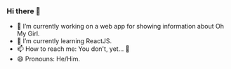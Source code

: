 ### Hi there 👋

<!-- 
**CauaAlmeida/CauaAlmeida** is a ✨ _special_ ✨ repository because its `README.md` (this file) appears on your GitHub profile.

Here are some ideas to get you started: 

- 👯 I’m looking to collaborate on ...
- 🤔 I’m looking for help with ...
- 💬 Ask me about ...
-->

- 🔭 I’m currently working on a web app for showing information about Oh My Girl.
- 🌱 I’m currently learning ReactJS.
- 📫 How to reach me: You don't, yet... 👀 
- 😄 Pronouns: He/Him.
